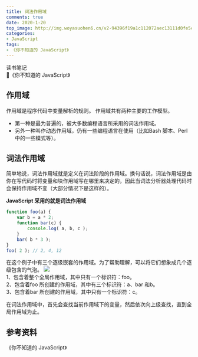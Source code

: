 ```yaml
---
title: 词法作用域
comments: true
date: 2020-1-20
top_image: http://img.woyasuohen6.cn/v2-94396f19a1c112072aec13111d0fe5cc_1200x500.jpg
categories: 
- JavaScript
tags:
- 《你不知道的 JavaScript》
---
```


读书笔记  
:pencil:《你不知道的 JavaScript》
<!-- more -->

## 作用域
作用域是程序代码中变量解析的规则。
作用域共有两种主要的工作模型。
- 第一种是最为普遍的，被大多数编程语言所采用的词法作用域。
- 另外一种叫作动态作用域，仍有一些编程语言在使用（比如Bash 脚本、Perl 中的一些模式等）。

## 词法作用域
简单地说，词法作用域就是定义在词法阶段的作用域。换句话说，词法作用域是由你在写代码时将变量和块作用域写在哪里来决定的，因此当词法分析器处理代码时会保持作用域不变（大部分情况下是这样的）。

**JavaScript 采用的就是词法作用域**
```js
function foo(a) {
    var b = a * 2;
    function bar(c) {
        console.log( a, b, c );
    }
    bar( b * 3 );
}
foo( 2 ); // 2, 4, 12
```
在这个例子中有三个逐级嵌套的作用域。为了帮助理解，可以将它们想象成几个逐级包含的气泡。
![](/img/javascript/scope.jpg)  
1、包含着整个全局作用域，其中只有一个标识符：foo。  
2、包含着foo 所创建的作用域，其中有三个标识符：a、bar 和b。  
3、包含着bar 所创建的作用域，其中只有一个标识符：c。  

在词法作用域中，首先会查找当前作用域下的变量，然后依次向上级查找，直到全局作用域为止。

## 参考资料
《你不知道的 JavaScript》